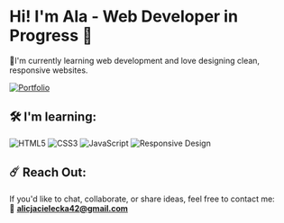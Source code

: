 
# Hi! I'm Ala - Web Developer in Progress 👋
  
🌟I'm currently learning web development and love designing clean, responsive websites.

[![Portfolio](https://img.shields.io/badge/Portfolio-%234d7a77?style=for-the-badge&logo=rocket&logoColor=white)](https://portfolio-alcvks-projects.vercel.app/)


## 🛠️ I'm learning:
![HTML5](https://img.shields.io/badge/HTML5-%232D4354?style=for-the-badge&logo=html5&logoColor=white)
![CSS3](https://img.shields.io/badge/CSS3-%23535c37?style=for-the-badge&logo=css3&logoColor=white)
![JavaScript](https://img.shields.io/badge/JavaScript-%23FED7A5?style=for-the-badge&logo=javascript&logoColor=%2320212B)
![Responsive Design](https://img.shields.io/badge/Responsive%20Design-%23534145?style=for-the-badge&logo=mobile&logoColor=white)

## ☄️ Reach Out:

If you'd like to chat, collaborate, or share ideas, feel free to contact me:  
📧 **alicjacielecka42@gmail.com**



<!---
alicjac0/alicjac0 is a ✨ special ✨ repository because its `README.md` (this file) appears on your GitHub profile.
You can click the Preview link to take a look at your changes.
--->
